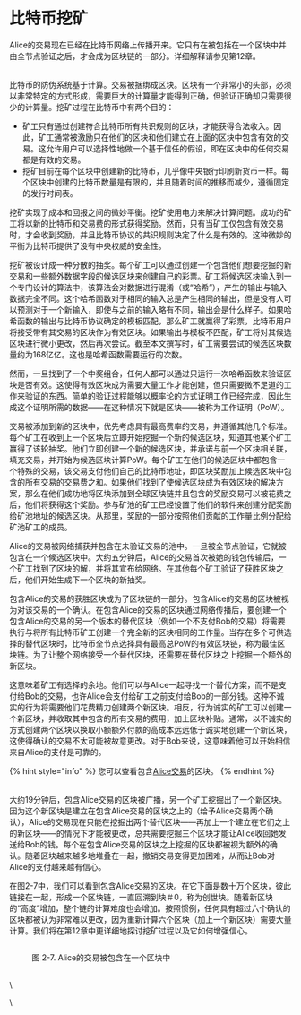 # 比特币挖矿

Alice的交易现在已经在比特币网络上传播开来。它只有在被包括在一个区块中并由全节点验证之后，才会成为区块链的一部分。详细解释请参见第12章。

\
比特币的防伪系统基于计算。交易被捆绑成区块。区块有一个非常小的头部，必须以非常特定的方式形成，需要巨大的计算量才能得到正确，但验证正确却只需要很少的计算量。挖矿过程在比特币中有两个目的：

* 矿工只有通过创建符合比特币所有共识规则的区块，才能获得合法收入。因此，矿工通常被激励只在他们的区块和他们建立在上面的区块中包含有效的交易。这允许用户可以选择性地做一个基于信任的假设，即在区块中的任何交易都是有效的交易。
* 挖矿目前在每个区块中创建新的比特币，几乎像中央银行印刷新货币一样。每个区块中创建的比特币数量是有限的，并且随着时间的推移而减少，遵循固定的发行时间表。

挖矿实现了成本和回报之间的微妙平衡。挖矿使用电力来解决计算问题。成功的矿工将以新的比特币和交易费的形式获得奖励。然而，只有当矿工仅包含有效交易时，才会收到奖励，并且比特币协议的共识规则决定了什么是有效的。这种微妙的平衡为比特币提供了没有中央权威的安全性。

挖矿被设计成一种分散的抽奖。每个矿工可以通过创建一个包含他们想要挖掘的新交易和一些额外数据字段的候选区块来创建自己的彩票。矿工将候选区块输入到一个专门设计的算法中，该算法会对数据进行混淆（或“哈希”），产生的输出与输入数据完全不同。这个哈希函数对于相同的输入总是产生相同的输出，但是没有人可以预测对于一个新输入，即使与之前的输入略有不同，输出会是什么样子。如果哈希函数的输出与比特币协议确定的模板匹配，那么矿工就赢得了彩票，比特币用户将接受带有其交易的区块作为有效区块。如果输出与模板不匹配，矿工将对其候选区块进行微小更改，然后再次尝试。截至本文撰写时，矿工需要尝试的候选区块数量约为168亿亿。这也是哈希函数需要运行的次数。

然而，一旦找到了一个中奖组合，任何人都可以通过只运行一次哈希函数来验证区块是否有效。这使得有效区块成为需要大量工作才能创建，但只需要微不足道的工作来验证的东西。简单的验证过程能够以概率论的方式证明工作已经完成，因此生成这个证明所需的数据——在这种情况下就是区块——被称为工作证明（PoW）。

交易被添加到新的区块中，优先考虑具有最高费率的交易，并遵循其他几个标准。每个矿工在收到上一个区块后立即开始挖掘一个新的候选区块，知道其他某个矿工赢得了该轮抽奖。他们立即创建一个新的候选区块，并承诺与前一个区块相关联，填充交易，并开始为候选区块计算PoW。每个矿工在他们的候选区块中都包含一个特殊的交易，该交易支付他们自己的比特币地址，即区块奖励加上候选区块中包含的所有交易的交易费之和。如果他们找到了使候选区块成为有效区块的解决方案，那么在他们成功地将区块添加到全球区块链并且包含的奖励交易可以被花费之后，他们将获得这个奖励。参与矿池的矿工已经设置了他们的软件来创建分配奖励给矿池地址的候选区块。从那里，奖励的一部分按照他们贡献的工作量比例分配给矿池矿工的成员。

Alice的交易被网络捕获并包含在未验证交易的池中。一旦被全节点验证，它就被包含在一个候选区块中。大约五分钟后，Alice的交易首次被她的钱包传输后，一个矿工找到了区块的解，并将其宣布给网络。在其他每个矿工验证了获胜区块之后，他们开始生成下一个区块的新抽奖。

包含Alice的交易的获胜区块成为了区块链的一部分。包含Alice的交易的区块被视为对该交易的一个确认。在包含Alice的交易的区块通过网络传播后，要创建一个包含Alice的交易的另一个版本的替代区块（例如一个不支付Bob的交易）将需要执行与将所有比特币矿工创建一个完全新的区块相同的工作量。当存在多个可供选择的替代区块时，比特币全节点选择具有最高总PoW的有效区块链，称为最佳区块链。为了让整个网络接受一个替代区块，还需要在替代区块之上挖掘一个额外的新区块。

这意味着矿工有选择的余地。他们可以与Alice一起寻找一个替代方案，而不是支付给Bob的交易，也许Alice会支付给矿工之前支付给Bob的一部分钱。这种不诚实的行为将需要他们花费精力创建两个新区块。相反，行为诚实的矿工可以创建一个新区块，并收取其中包含的所有交易的费用，加上区块补贴。通常，以不诚实的方式创建两个区块以换取小额额外付款的高成本远远低于诚实地创建一个新区块，这使得确认的交易不太可能被故意更改。对于Bob来说，这意味着他可以开始相信来自Alice的支付是可靠的。

{% hint style="info" %}
您可以查看包含[Alice交易](https://blockstream.info/block/000000000000000000027d39da52dd790d98f85895b02e764611cb7acf552e90)的区块。
{% endhint %}

\
大约19分钟后，包含Alice交易的区块被广播，另一个矿工挖掘出了一个新区块。因为这个新区块是建立在包含Alice交易的区块之上的（给予Alice交易两个确认），Alice的交易现在只能在挖掘出两个替代区块——再加上一个建立在它们之上的新区块——的情况下才能被更改，总共需要挖掘三个区块才能让Alice收回她发送给Bob的钱。每个在包含Alice交易的区块之上挖掘的区块都被视为额外的确认。随着区块越来越多地堆叠在一起，撤销交易变得更加困难，从而让Bob对Alice的支付越来越有信心。

在图2-7中，我们可以看到包含Alice交易的区块。在它下面是数十万个区块，彼此链接在一起，形成一个区块链，一直回溯到块＃0，称为创世块。随着新区块的“高度”增加，整个链的计算难度也会增加。按照惯例，任何具有超过六个确认的区块都被认为非常难以更改，因为重新计算六个区块（加上一个新区块）需要大量计算。我们将在第12章中更详细地探讨挖矿过程以及它如何增强信心。

<figure><img src="../.gitbook/assets/2.7.png" alt=""><figcaption><p>图 2-7.  Alice的交易被包含在一个区块中</p></figcaption></figure>

\
\


\
